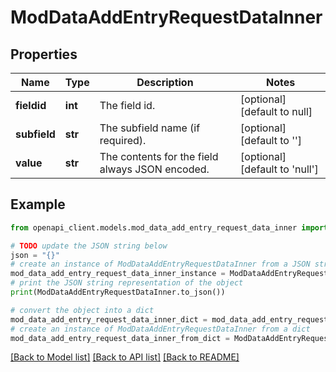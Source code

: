 # ModDataAddEntryRequestDataInner


## Properties

Name | Type | Description | Notes
------------ | ------------- | ------------- | -------------
**fieldid** | **int** | The field id. | [optional] [default to null]
**subfield** | **str** | The subfield name (if required). | [optional] [default to '']
**value** | **str** | The contents for the field always JSON encoded. | [optional] [default to 'null']

## Example

```python
from openapi_client.models.mod_data_add_entry_request_data_inner import ModDataAddEntryRequestDataInner

# TODO update the JSON string below
json = "{}"
# create an instance of ModDataAddEntryRequestDataInner from a JSON string
mod_data_add_entry_request_data_inner_instance = ModDataAddEntryRequestDataInner.from_json(json)
# print the JSON string representation of the object
print(ModDataAddEntryRequestDataInner.to_json())

# convert the object into a dict
mod_data_add_entry_request_data_inner_dict = mod_data_add_entry_request_data_inner_instance.to_dict()
# create an instance of ModDataAddEntryRequestDataInner from a dict
mod_data_add_entry_request_data_inner_from_dict = ModDataAddEntryRequestDataInner.from_dict(mod_data_add_entry_request_data_inner_dict)
```
[[Back to Model list]](../README.md#documentation-for-models) [[Back to API list]](../README.md#documentation-for-api-endpoints) [[Back to README]](../README.md)


